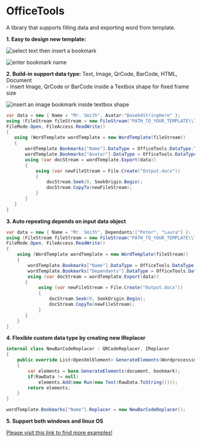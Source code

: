 # OfficeTools
A library that supports filling data and exporting word from template.

**1. Easy to design new template:**<br/>
<p align="left">
    <img alt="select text then insert a bookmark" src="https://github.com/luuducly/OfficeTools/assets/69654714/26426e2e-dd83-420e-a6c0-8a78b1109eb9"/>
</p>
<p align="left">
    <img alt="enter bookmark name" src="https://github.com/luuducly/OfficeTools/assets/69654714/942a1843-1254-4c61-84d6-f3fdcde8a8d5"/>
</p>

**2. Build-in support data type:** Text, Image, QrCode, BarCode, HTML, Document<br/>
    - Insert Image, QrCode or BarCode inside a Textbox shape for fixed frame size
<p align="left">
    <img alt="insert an image bookmark inside textbox shape" src="https://github.com/luuducly/OfficeTools/assets/69654714/014157bb-3b47-4ab6-bf87-3da3db979ffc"/>
</p>

   ```csharp
  var data = new { Name = "Mr. Smith", Avatar:"Base64StringHere" };
  using (FileStream fileStream = new FileStream("PATH_TO_YOUR_TEMPLATE\\Template.docx",
  FileMode.Open, FileAccess.ReadWrite))
  {
      using (WordTemplate wordTemplate = new WordTemplate(fileStream))
      {
          wordTemplate.Bookmarks["Name"].DataType = OfficeTools.DataType.Text;
          wordTemplate.Bookmarks["Avatar"].DataType = OfficeTools.DataType.Image;
          using (var docStream = wordTemplate.Export(data))
          {
              using (var newFileStream = File.Create("Output.docx"))
              {
                  docStream.Seek(0, SeekOrigin.Begin);
                  docStream.CopyTo(newFileStream);
              }
          }
      }
  }
  ```

**3. Auto repeating depends on input data object**<br/>
```csharp
var data = new { Name = "Mr. Smith", Dependants:["Peter", "Laura"] };
using (FileStream fileStream = new FileStream("PATH_TO_YOUR_TEMPLATE\\Template.docx",
FileMode.Open, FileAccess.ReadWrite))
{
    using (WordTemplate wordTemplate = new WordTemplate(fileStream))
    {
        wordTemplate.Bookmarks["Name"].DataType = OfficeTools.DataType.Text;
        wordTemplate.Bookmarks["Dependants"].DataType = OfficeTools.DataType.Text;
        using (var docStream = wordTemplate.Export(data))
       {
            using (var newFileStream = File.Create("Output.docx"))
            {
                docStream.Seek(0, SeekOrigin.Begin);
                docStream.CopyTo(newFileStream);
            }
       }
    }
}
```

**4. Flexible custom data type by creating new IReplacer**<br/>
```csharp
internal class NewBarCodeReplacer : QRCodeReplacer, IReplacer
{
    public override List<OpenXmlElement> GenerateElements(WordprocessingDocument document, Bookmark bookmark)
    {
        var elements = base.GenerateElements(document, bookmark);
        if(RawData != null)
            elements.Add(new Run(new Text(RawData.ToString())));
        return elements;
    }
}

wordTemplate.Bookmarks["Name"].Replacer = new NewBarCodeReplacer();
```
**5. Support both windows and linux OS**

<a href='https://github.com/luuducly/OfficeTools/tree/main/src/OfficeTools.Example'>Please visit this link to find more examples!</a>
